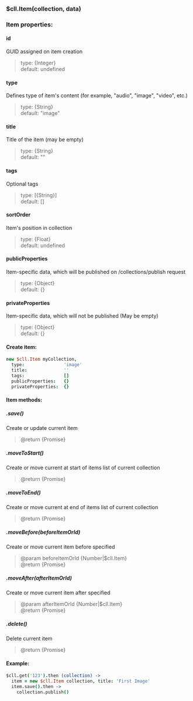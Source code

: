 

### $cll.Item(collection, data)

### Item properties:
#### id
GUID assigned on item creation
> type: {Integer}<br>
default: undefined

#### type
Defines type of item's content (for example, "audio", "image", "video", etc.)
> type: {String}<br>
default: "image"


#### title
Title of the item (may be empty)
> type: {String}<br>
default: ""

#### tags
Optional tags
> type: [{String}]<br>
default: []

#### sortOrder
Item's position in collection
> type: {Float}<br>
default: undefined

#### publicProperties
Item-specific data, which will be published on /collections/publish request
> type: {Object}<br>
default: {}

#### privateProperties
Item-specific data, which will not be published (May be empty)
> type: {Object}<br>
default: {}


#### Create item:

```coffee
new $cll.Item myCollection,
  type:               'image'  
  title:              ''       
  tags:               []           
  publicProperties:   {}   
  privateProperties:  {}  
```

#### Item methods:

##### .save()
  Create or update current item<br>
>  @return {Promise}

##### .moveToStart()
  Create or move current at start of items list of current collection<br>
>  @return {Promise}

##### .moveToEnd()
  Create or move current at end of items list of current collection<br>
>  @return {Promise}

##### .moveBefore(beforeItemOrId)
  Create or move current item before specified<br>
>  @param beforeItemOrId {Number|$cll.Item}<br>
>  @return {Promise}

##### .moveAfter(afterItemOrId)
  Create or move current item after specified<br>
>  @param afterItemOrId {Number|$cll.Item}<br>
>  @return {Promise}

##### .delete()
  Delete current item<br>
>  @return {Promise}

#### Example:

```coffee
$cll.get('123').then (collection) ->
  item = new $cll.Item collection, title: 'First Image'
  item.save().then ->
    collection.publish()
```
